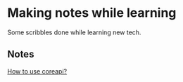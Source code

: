 # Making notes while learning
Some scribbles done while learning new tech.

## Notes
[How to use coreapi?](/_drafts/how-to-use-coreapi.md)
